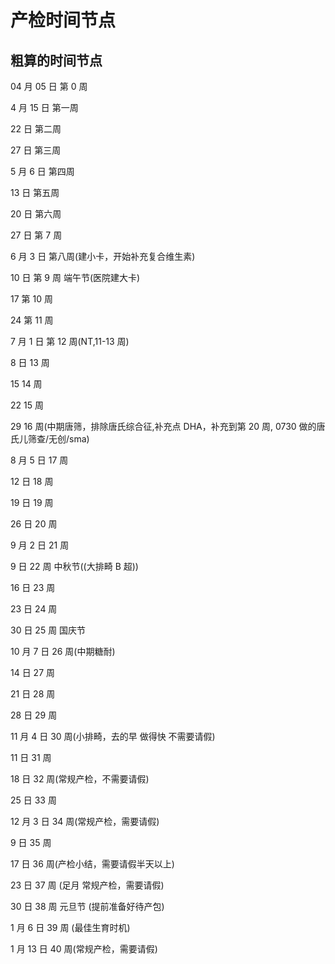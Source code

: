 # 产检时间节点

## 粗算的时间节点

04 月 05 日 第 0 周

4 月 15 日 第一周

22 日 第二周

27 日 第三周

5 月 6 日 第四周

13 日 第五周

20 日 第六周

27 日 第 7 周

6 月 3 日 第八周(建小卡，开始补充复合维生素)

10 日 第 9 周 端午节(医院建大卡)

17 第 10 周

24 第 11 周

7 月 1 日 第 12 周(NT,11-13 周)

8 日 13 周

15 14 周

22 15 周

29 16 周(中期唐筛，排除唐氏综合征,补充点 DHA，补充到第 20 周, 0730 做的唐氏儿筛查/无创/sma)

8 月 5 日 17 周

12 日 18 周

19 日 19 周

26 日 20 周

9 月 2 日 21 周

9 日 22 周 中秋节((大排畸 B 超))

16 日 23 周

23 日 24 周

30 日 25 周 国庆节

10 月 7 日 26 周(中期糖耐)

14 日 27 周

21 日 28 周

28 日 29 周

11 月 4 日 30 周(小排畸，去的早 做得快 不需要请假)

11 日 31 周

18 日 32 周(常规产检，不需要请假)

25 日 33 周

12 月 3 日 34 周(常规产检，需要请假)

9 日 35 周

17 日 36 周(产检小结，需要请假半天以上)

23 日 37 周 (足月 常规产检，需要请假)

30 日 38 周 元旦节 (提前准备好待产包)

1 月 6 日 39 周 (最佳生育时机)

1 月 13 日 40 周(常规产检，需要请假)
